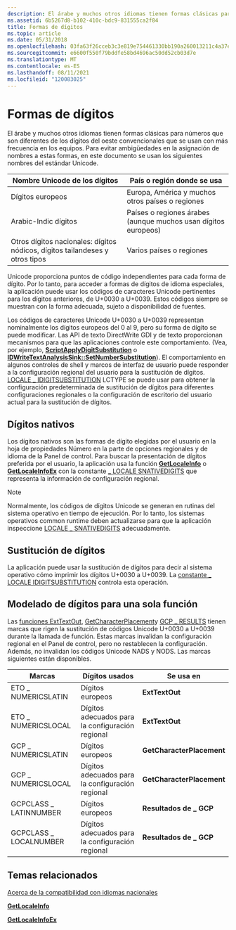 ```yaml
---
description: El árabe y muchos otros idiomas tienen formas clásicas para números que son diferentes de los dígitos del oeste convencionales que se usan con más frecuencia en los equipos.
ms.assetid: 6b5267d8-b102-410c-bdc9-831555ca2f84
title: Formas de dígitos
ms.topic: article
ms.date: 05/31/2018
ms.openlocfilehash: 03fa63f26cceb3c3e819e754461330bb190a260013211c4a37e05eb0c816164d
ms.sourcegitcommit: e6600f550f79bddfe58bd4696ac50dd52cb03d7e
ms.translationtype: MT
ms.contentlocale: es-ES
ms.lasthandoff: 08/11/2021
ms.locfileid: "120083025"
---
```

# <a name="digit-shapes"></a>Formas de dígitos

El árabe y muchos otros idiomas tienen formas clásicas para números que son diferentes de los dígitos del oeste convencionales que se usan con más frecuencia en los equipos. Para evitar ambigüedades en la asignación de nombres a estas formas, en este documento se usan los siguientes nombres del estándar Unicode.



| Nombre Unicode de los dígitos                                     | País o región donde se usa                                    |
|----------------------------------------------------------------|--------------------------------------------------------------|
| Dígitos europeos                                                | Europa, América y muchos otros países o regiones       |
| Arabic-Indic dígitos                                            | Países o regiones árabes (aunque muchos usan dígitos europeos) |
| Otros dígitos nacionales: dígitos nódicos, dígitos tailandeses y otros tipos | Varios países o regiones                                    |



 

Unicode proporciona puntos de código independientes para cada forma de dígito. Por lo tanto, para acceder a formas de dígitos de idioma especiales, la aplicación puede usar los códigos de caracteres Unicode pertinentes para los dígitos anteriores, de U+0030 a U+0039. Estos códigos siempre se muestran con la forma adecuada, sujeto a disponibilidad de fuentes.

Los códigos de caracteres Unicode U+0030 a U+0039 representan nominalmente los dígitos europeos del 0 al 9, pero su forma de dígito se puede modificar. Las API de texto DirectWrite GDI y de texto proporcionan mecanismos para que las aplicaciones controle este comportamiento. (Vea, por ejemplo, [**ScriptApplyDigitSubstitution**](/windows/desktop/api/Usp10/nf-usp10-scriptapplydigitsubstitution) o [**IDWriteTextAnalysisSink::SetNumberSubstitution**](/windows/win32/api/dwrite/nf-dwrite-idwritetextanalysissink-setnumbersubstitution)). El comportamiento en algunos controles de shell y marcos de interfaz de usuario puede responder a la configuración regional del usuario para la sustitución de dígitos. [LOCALE \_ IDIGITSUBSTITUTION](locale-idigitsubstitution.md) LCTYPE se puede usar para obtener la configuración predeterminada de sustitución de dígitos para diferentes configuraciones regionales o la configuración de escritorio del usuario actual para la sustitución de dígitos.

## <a name="native-digits"></a>Dígitos nativos

Los dígitos nativos son las  formas de dígito elegidas por el usuario en la hoja de propiedades Número en la parte de opciones regionales y de idioma de la Panel de control. Para buscar la presentación de dígitos preferida por el usuario, la aplicación usa la función [**GetLocaleInfo**](/windows/desktop/api/Winnls/nf-winnls-getlocaleinfoa) o [**GetLocaleInfoEx**](/windows/desktop/api/Winnls/nf-winnls-getlocaleinfoex) con la constante [ \_ LOCALE SNATIVEDIGITS](locale-snative-constants.md) que representa la información de configuración regional.

> [!Note]  
> Normalmente, los códigos de dígitos Unicode se generan en rutinas del sistema operativo en tiempo de ejecución. Por lo tanto, los sistemas operativos common runtime deben actualizarse para que la aplicación inspeccione [LOCALE \_ SNATIVEDIGITS](locale-snative-constants.md) adecuadamente.

 

## <a name="digit-substitution"></a>Sustitución de dígitos

La aplicación puede usar la sustitución de dígitos para decir al sistema operativo cómo imprimir los dígitos U+0030 a U+0039. La [constante \_ LOCALE IDIGITSUBSTITUTION](locale-idigitsubstitution.md) controla esta operación.

## <a name="digit-shaping-for-a-single-function"></a>Modelado de dígitos para una sola función

Las [funciones ExtTextOut](/windows/win32/api/wingdi/nf-wingdi-exttextouta), [GetCharacterPlacement](/windows/win32/api/wingdi/nf-wingdi-getcharacterplacementa)y [GCP \_ RESULTS](/windows/win32/api/wingdi/ns-wingdi-gcp_resultsa) tienen marcas que rigen la sustitución de códigos Unicode U+0030 a U+0039 durante la llamada de función. Estas marcas invalidan la configuración regional en el Panel de control, pero no restablecen la configuración. Además, no invalidan los códigos Unicode NADS y NODS. Las marcas siguientes están disponibles.



| Marcas                 | Dígitos usados                      | Se usa en                   |
|-----------------------|----------------------------------|---------------------------|
| ETO \_ NUMERICSLATIN    | Dígitos europeos                  | **ExtTextOut**            |
| ETO \_ NUMERICSLOCAL    | Dígitos adecuados para la configuración regional | **ExtTextOut**            |
| GCP \_ NUMERICSLATIN    | Dígitos europeos                  | **GetCharacterPlacement** |
| GCP \_ NUMERICSLOCAL    | Dígitos adecuados para la configuración regional | **GetCharacterPlacement** |
| GCPCLASS \_ LATINNUMBER | Dígitos europeos                  | **Resultados de \_ GCP**          |
| GCPCLASS \_ LOCALNUMBER | Dígitos adecuados para la configuración regional | **Resultados de \_ GCP**          |



 

## <a name="related-topics"></a>Temas relacionados

<dl> <dt>

[Acerca de la compatibilidad con idiomas nacionales](about-national-language-support.md)
</dt> <dt>

[**GetLocaleInfo**](/windows/desktop/api/Winnls/nf-winnls-getlocaleinfoa)
</dt> <dt>

[**GetLocaleInfoEx**](/windows/desktop/api/Winnls/nf-winnls-getlocaleinfoex)
</dt> </dl>

 

 
